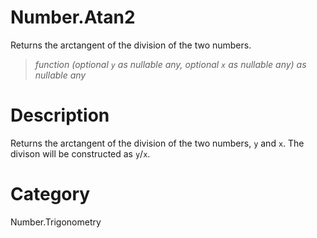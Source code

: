 # Number.Atan2
Returns the arctangent of the division of the two numbers.
> _function (optional <code>y</code> as nullable any, optional <code>x</code> as nullable any) as nullable any_

# Description 
Returns the arctangent of the division of the two numbers, <code>y</code> and <code>x</code>. The divison will be constructed as <code>y</code>/<code>x</code>.
# Category 
Number.Trigonometry
